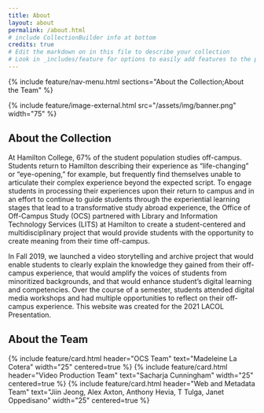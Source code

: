 ```yaml
---
title: About
layout: about
permalink: /about.html
# include CollectionBuilder info at bottom
credits: true
# Edit the markdown on in this file to describe your collection
# Look in _includes/feature for options to easily add features to the page
---
```


{% include feature/nav-menu.html sections="About the Collection;About the Team" %}

{% include feature/image-external.html src="/assets/img/banner.png" width="75" %}

## About the Collection
At Hamilton College, 67% of the student population studies off-campus. Students return to Hamilton describing their experience as “life-changing” or “eye-opening,” for example, but frequently find themselves unable to articulate their complex experience beyond the expected script. To engage students in processing their experiences upon their return to campus and in an effort to continue to guide students through the experiential learning stages that lead to a transformative study abroad experience, the Office of Off-Campus Study (OCS) partnered with Library and Information Technology Services (LITS) at Hamilton to create a student-centered and multidisciplinary project that would provide students with the opportunity to create meaning from their time off-campus.

In Fall 2019, we launched a video storytelling and archive project that would enable students to clearly explain the knowledge they gained from their off-campus experience, that would amplify the voices of students from minoritized backgrounds, and that would enhance student’s digital learning and competencies. Over the course of a semester, students attended digital media workshops and had multiple opportunities to reflect on their off-campus experience. This website was created for the 2021 LACOL Presentation.


## About the Team
<div class="container">
	<div class="row">
		{% include feature/card.html header="OCS Team" text="Madeleine La Cotera" width="25" centered=true %}
		{% include feature/card.html header="Video Production Team" text="Sacharja Cunningham" width="25" centered=true %}
		{% include feature/card.html header="Web and Metadata Team" text="Jiin Jeong, Alex Axton, Anthony Hevia, T Tulga, Janet Oppedisano" width="25" centered=true %}
	</div>
</div>
